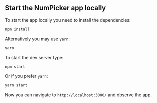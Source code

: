 ## Start the NumPicker app locally

To start the app locally you need to install the dependencies:

```sh
npm install
```

Alternatively you may use `yarn`:

```sh
yarn
```

To start the dev server type:

```sh
npm start
```

Or if you prefer `yarn`:

```sh
yarn start
```

Now you can navigate to `http://localhost:3000/` and observe the app.
